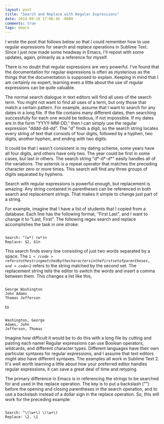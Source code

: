 ```yaml
---
layout: post
title: "Search and Replace with Regular Expressions"
date: 2014-09-16 17:06:36 -0600
comments: true
tags: emacs
---
```


I wrote the post that follows below so that I could remember how to use regular expressions for search and replace operations in Sublime Text. Since I just now made some headway in Emacs, I'll repost with some updates, again, primarily as a reference for myself.

There is no doubt that regular expressions are very powerful. I've found that the documentation for regular expressions is often as mysterious as the things that the documentation is supposed to explain. Keeping in mind that I am certainly no expert, learning even a little about the use of regular expressions can be quite valuable.

The normal search dialogue in text editors will find all uses of the search term. You might not want to find all uses of a term, but only those that match a certain pattern. For example, assume that I want to search for any dates in a long file. If the file contains many different dates, then searching successfully for each one would be tedious, if not impossible. If my dates are in the form "YYYY-MM-DD," then I can simply use the regular expression "dddd-dd-dd". The "d" finds a digit, so the search string locates every string of text that consists of four digits, followed by a hyphen, two digits, another hyphen, and ending with two digits.

It could be that I wasn't consistent in my dating scheme, some years have all four digits, and others have only two. The year could be first in some cases, but last in others. The search string "d&#42;-d&#42;-d&#42;" easily handles all of the variations. The asterisk is a repeat operator that matches the preceding character zero or more times. This search will find any three groups of digits separated by hyphens.

Search with regular expressions is powerful enough, but replacement is amazing. Any string contained in parentheses can be referenced in both search and replacement strings. That makes it simple to change just part of a string.

For example, imagine that I have a list of students that I copied from a database. Each line has the following format, "First Last", and I want to change it to "Last, First". The following regex search and replace accomplishes the task in one stroke:

<pre><code>
Search: ^(w*) (w*)n
Replace: $2, $1n
</code></pre>

This search finds every line consisting of just two words separated by a space. The <code>$1</code> refers to the string matched by the characters in the first set of parentheses, and <code>$2</code> refers to the string matched by the second set. The replacement string tells the editor to switch the words and insert a comma between them. This changes a list like this,

<pre><code>
George Washington  
John Adams  
Thomas Jefferson
</code></pre>

to

<pre><code>
Washington, George  
Adams, John  
Jefferson, Thomas
</code></pre>

Imagine how difficult it would be to do this with a long file by cutting and pasting each name! Regular expressions can use Boolean operators, wildcards, and different character types. Different languages have their own particular syntaxes for regular expressions, and I assume that text editors might also have different syntaxes. The examples all work in Sublime Text 2. It's well worth learning a little about how your preferred editor handles regular expressions, it can save a great deal of time and retyping.

The primary difference in Emacs is in referencing the strings to be searched for and used in the replace operation. The key is to put a backslash ("\") before the opening and closing parentheses in the search operation, and to use a backslash instead of a dollar sign in the replace operation. So, this will work for the preceding example:

<pre><code>
Search: ^\(\w+\) \(\w+\)
Replace: \2, \1
</code></pre>




